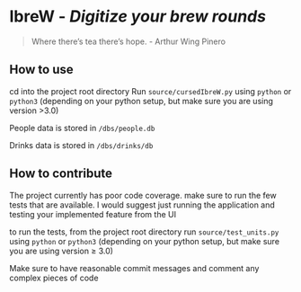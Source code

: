 # IbreW - *Digitize your brew rounds*
>Where there’s tea there’s hope. - Arthur Wing Pinero

## How to use
cd into the project root directory
Run `source/cursedIbreW.py` using `python` or `python3` 
(depending on your python setup, but make sure you are using version >3.0)

People data is stored in `/dbs/people.db`

Drinks data is stored in `/dbs/drinks/db`

## How to contribute
The project currently has poor code coverage. make sure to run the few tests that are available. I would suggest just running the application and testing your implemented feature from the UI

to run the tests, from the project root directory run `source/test_units.py` using `python` or `python3` 
(depending on your python setup, but make sure you are using version ≥ 3.0) 

Make sure to have reasonable commit messages and comment any complex pieces of code
